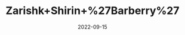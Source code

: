 ---
title: 'Zarishk+Shirin+%27Barberry%27'
date: '2022-09-15' 
metatag: '' 
inventory: '0' 
draft: false 
# meta description 
shortDescripton: ''
description: 'Dry+Fruit'
longdescription: ''
featured: True
# product Price
price: '80.0'
# Product Short Description
shortDescription: ''
productID: 'F091C91B-2235-ED11-9968-005056B3A416'
type: 'products'
category: 'Dry+Fruit' 
thumnailproduct: 'https://aminsaddiquidawakhana.eralive.net/images/products/F091C91B-2235-ED11-9968-005056B3A4161.png' 
images:
  - image: 'images/products/F091C91B-2235-ED11-9968-005056B3A4161.png'  
Variants:
---
